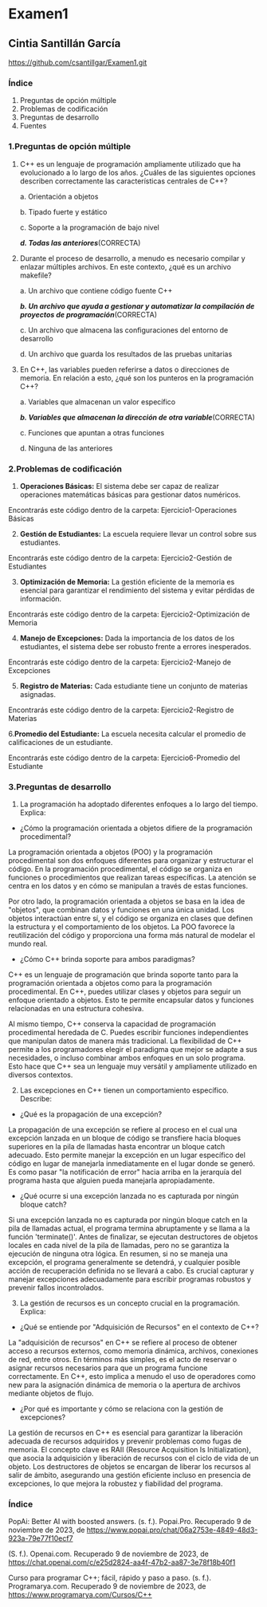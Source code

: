 # Examen1
## Cintia Santillán García

https://github.com/csantillgar/Examen1.git

### Índice
1. Preguntas de opción múltiple 
2. Problemas de codificación
3. Preguntas de desarrollo
4. Fuentes
### 1.Preguntas de opción múltiple
1. C++ es un lenguaje de programación ampliamente utilizado que ha evolucionado a lo largo de los años. ¿Cuáles de las siguientes opciones describen correctamente las características centrales de C++?
    
    a. Orientación a objetos
    
    b. Tipado fuerte y estático
    
    c. Soporte a la programación de bajo nivel
    
    ***d. Todas las anteriores***(CORRECTA)

2. Durante el proceso de desarrollo, a menudo es necesario compilar y enlazar múltiples archivos. En este contexto, ¿qué es un archivo makefile?

    a. Un archivo que contiene código fuente C++

    ***b. Un archivo que ayuda a gestionar y automatizar la compilación de proyectos de programación***(CORRECTA)

    c. Un archivo que almacena las configuraciones del entorno de desarrollo

    d. Un archivo que guarda los resultados de las pruebas unitarias

3. En C++, las variables pueden referirse a datos o direcciones de memoria. En relación a esto, ¿qué son los punteros en la programación C++?

    a. Variables que almacenan un valor específico

    ***b. Variables que almacenan la dirección de otra variable***(CORRECTA)

    c. Funciones que apuntan a otras funciones

    d. Ninguna de las anteriores


    
### 2.Problemas de codificación
1. **Operaciones Básicas:** El sistema debe ser capaz de realizar operaciones matemáticas básicas para gestionar datos numéricos.

Encontrarás este código dentro de la carpeta: Ejercicio1-Operaciones Básicas

2. **Gestión de Estudiantes:** La escuela requiere llevar un control sobre sus estudiantes.

Encontrarás este código dentro de la carpeta: Ejercicio2-Gestión de Estudiantes

3. **Optimización de Memoria:** La gestión eficiente de la memoria es esencial para garantizar el rendimiento del sistema y evitar pérdidas de información.

Encontrarás este código dentro de la carpeta: Ejercicio2-Optimización de Memoria

4. **Manejo de Excepciones:** Dada la importancia de los datos de los estudiantes, el sistema debe ser robusto frente a errores inesperados.

Encontrarás este código dentro de la carpeta: Ejercicio2-Manejo de Excepciones

5. **Registro de Materias:** Cada estudiante tiene un conjunto de materias asignadas.

Encontrarás este código dentro de la carpeta: Ejercicio2-Registro de Materias


6.**Promedio del Estudiante:** La escuela necesita calcular el promedio de calificaciones de un estudiante.

Encontrarás este código dentro de la carpeta: Ejercicio6-Promedio del Estudiante




### 3.Preguntas de desarrollo
1. La programación ha adoptado diferentes enfoques a lo largo del tiempo. Explica:

* ¿Cómo la programación orientada a objetos difiere de la programación procedimental?

La programación orientada a objetos (POO) y la programación procedimental son dos enfoques diferentes para organizar y estructurar el código. En la programación procedimental, el código se organiza en funciones o procedimientos que realizan tareas específicas. La atención se centra en los datos y en cómo se manipulan a través de estas funciones.

Por otro lado, la programación orientada a objetos se basa en la idea de "objetos", que combinan datos y funciones en una única unidad. Los objetos interactúan entre sí, y el código se organiza en clases que definen la estructura y el comportamiento de los objetos. La POO favorece la reutilización del código y proporciona una forma más natural de modelar el mundo real.
* ¿Cómo C++ brinda soporte para ambos paradigmas?

C++ es un lenguaje de programación que brinda soporte tanto para la programación orientada a objetos como para la programación procedimental. En C++, puedes utilizar clases y objetos para seguir un enfoque orientado a objetos. Esto te permite encapsular datos y funciones relacionadas en una estructura cohesiva.

Al mismo tiempo, C++ conserva la capacidad de programación procedimental heredada de C. Puedes escribir funciones independientes que manipulan datos de manera más tradicional. La flexibilidad de C++ permite a los programadores elegir el paradigma que mejor se adapte a sus necesidades, o incluso combinar ambos enfoques en un solo programa. Esto hace que C++ sea un lenguaje muy versátil y ampliamente utilizado en diversos contextos.

2. Las excepciones en C++ tienen un comportamiento específico. Describe:

* ¿Qué es la propagación de una excepción?

La propagación de una excepción se refiere al proceso en el cual una excepción lanzada en un bloque de código se transfiere hacia bloques superiores en la pila de llamadas hasta encontrar un bloque catch adecuado. Esto permite manejar la excepción en un lugar específico del código en lugar de manejarla inmediatamente en el lugar donde se generó. Es como pasar "la notificación de error" hacia arriba en la jerarquía del programa hasta que alguien pueda manejarla apropiadamente.
* ¿Qué ocurre si una excepción lanzada no es capturada por ningún bloque catch?

Si una excepción lanzada no es capturada por ningún bloque catch en la pila de llamadas actual, el programa termina abruptamente y se llama a la función 'terminate()'. Antes de finalizar, se ejecutan destructores de objetos locales en cada nivel de la pila de llamadas, pero no se garantiza la ejecución de ninguna otra lógica. En resumen, si no se maneja una excepción, el programa generalmente se detendrá, y cualquier posible acción de recuperación definida no se llevará a cabo. Es crucial capturar y manejar excepciones adecuadamente para escribir programas robustos y prevenir fallos incontrolados.





3. La gestión de recursos es un concepto crucial en la programación. Explica:

* ¿Qué se entiende por "Adquisición de Recursos" en el contexto de C++?

La "adquisición de recursos" en C++ se refiere al proceso de obtener acceso a recursos externos, como memoria dinámica, archivos, conexiones de red, entre otros. En términos más simples, es el acto de reservar o asignar recursos necesarios para que un programa funcione correctamente. En C++, esto implica a menudo el uso de operadores como new para la asignación dinámica de memoria o la apertura de archivos mediante objetos de flujo.
* ¿Por qué es importante y cómo se relaciona con la gestión de excepciones?

La gestión de recursos en C++ es esencial para garantizar la liberación adecuada de recursos adquiridos y prevenir problemas como fugas de memoria. El concepto clave es RAII (Resource Acquisition Is Initialization), que asocia la adquisición y liberación de recursos con el ciclo de vida de un objeto. Los destructores de objetos se encargan de liberar los recursos al salir de ámbito, asegurando una gestión eficiente incluso en presencia de excepciones, lo que mejora la robustez y fiabilidad del programa.


### Índice

PopAi: Better AI with boosted answers. (s. f.). Popai.Pro. Recuperado 9 de noviembre de 2023, de https://www.popai.pro/chat/06a2753e-4849-48d3-923a-79e77f10ecf7

(S. f.). Openai.com. Recuperado 9 de noviembre de 2023, de https://chat.openai.com/c/e25d2824-aa4f-47b2-aa87-3e78f18b40f1

Curso para programar C++; fácil, rápido y paso a paso. (s. f.). Programarya.com. Recuperado 9 de noviembre de 2023, de https://www.programarya.com/Cursos/C++






